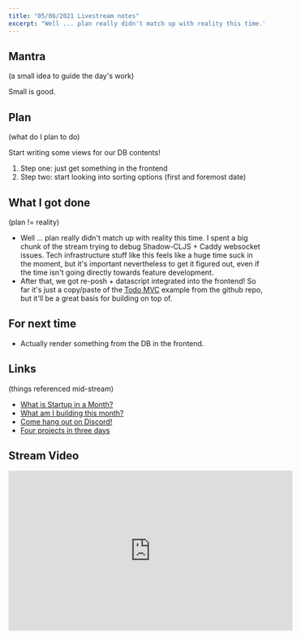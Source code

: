 ```yaml
---
title: "05/06/2021 Livestream notes"
excerpt: "Well ... plan really didn't match up with reality this time."
---
```


## Mantra

(a small idea to guide the day's work)

Small is good. 

## Plan
(what do I plan to do)

Start writing some views for our DB contents!

1. Step one: just get something in the frontend
2. Step two: start looking into sorting options (first and foremost date)

## What I got done
(plan != reality)

- Well ... plan really didn't match up with reality this time. I spent a big chunk of the stream trying to debug Shadow-CLJS + Caddy websocket issues. Tech infrastructure stuff like this feels like a huge time suck in the moment, but it's important nevertheless to get it figured out, even if the time isn't going directly towards feature development.
- After that, we got re-posh + datascript integrated into the frontend! So far it's just a copy/paste of the [Todo MVC](https://github.com/denistakeda/re-posh/tree/master/examples/todomvc) example from the github repo, but it'll be a great basis for building on top of. 

## For next time

- Actually render something from the DB in the frontend. 

## Links

(things referenced mid-stream)

- [What is Startup in a Month?](https://startupinamonth.net/what-is-startup-in-a-month/)
- [What am I building this month?](https://startupinamonth.net/mailfile-announcement/)
- [Come hang out on Discord!](https://startupinamonth.net/discord/)
- [Four projects in three days](https://jaymu.com/i-built-4-mini-products-in-3-days.html)

## Stream Video

<iframe width="560" height="315" src="https://www.youtube-nocookie.com/embed/9g1FDbJ10Rw" title="YouTube video player" frameborder="0" allow="accelerometer; autoplay; clipboard-write; encrypted-media; gyroscope; picture-in-picture" allowfullscreen></iframe>